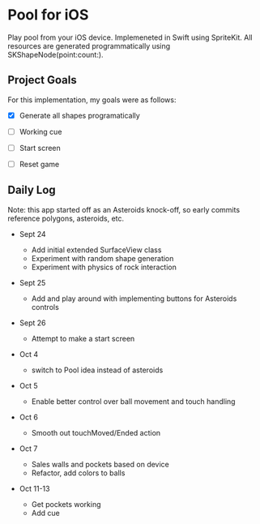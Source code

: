 # Pool for iOS

Play pool from your iOS device. Implemeneted in Swift using SpriteKit. All
resources are generated programmatically using SKShapeNode(point:count:).

## Project Goals
For this implementation, my goals were as follows:
- [x] Generate all shapes programatically
- [ ] Working cue
- [ ] Start screen
- [ ] Reset game


## Daily Log

Note: this app started off as an Asteroids knock-off, so early commits reference polygons, asteroids, etc.

* Sept 24
  * Add initial extended SurfaceView class
  * Experiment with random shape generation
  * Experiment with physics of rock interaction

* Sept 25
  * Add and play around with implementing buttons for Asteroids controls
    
* Sept 26
  * Attempt to make a start screen
    
* Oct 4
  * switch to Pool idea instead of asteroids  
  
* Oct 5
  * Enable better control over ball movement and touch handling
  
* Oct 6
  * Smooth out touchMoved/Ended action
  
* Oct 7
  * Sales walls and pockets based on device
  * Refactor, add colors to balls
  
* Oct 11-13
  * Get pockets working
  * Add cue
